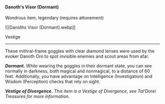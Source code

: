 #### Danoth's Visor (Dormant)

Wondrous item, legendary (requires attunement)

![[Danoths Visor (Dormant).webp]]

Vestige

---

These mithral-frame goggles with clear diamond lenses were used by the evoker Danoth Oro to spot invisible enemies and scout areas from afar.

***Dormant.*** While wearing the goggles in their dormant state, you can see normally in darkness, both magical and nonmagical, to a distance of 60 feet. Additionally, you have advantage on Intelligence (Investigation) and Wisdom (Perception) checks that rely on sight.

***Vestige of Divergence.*** *This item is a Vestige of Divergence, see *Tal'Dorei Treasures* for more information.*